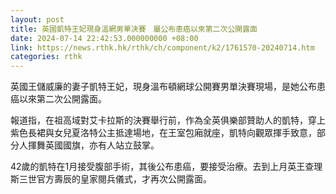 ```yaml
---
layout: post
title: 英國凱特王妃現身溫網男單決賽　屬公布患癌以來第二次公開露面
date: 2024-07-14 22:42:53.000000000 +08:00
link: https://news.rthk.hk/rthk/ch/component/k2/1761570-20240714.htm
categories: rthk
---
```


英國王儲威廉的妻子凱特王妃，現身溫布頓網球公開賽男單決賽現場，是她公布患癌以來第二次公開露面。

報道指，在祖高域對艾卡拉斯的決賽舉行前，作為全英俱樂部贊助人的凱特，穿上紫色長裙與女兒夏洛特公主抵達場地，在王室包廂就座，凱特向觀眾揮手致意，部分人揮舞英國國旗，亦有人站立鼓掌。

42歲的凱特在1月接受腹部手術，其後公布患癌，要接受治療。去到上月英王查理斯三世官方壽辰的皇家閱兵儀式，才再次公開露面。
